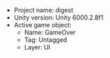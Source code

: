 <!-- UNITY CODE ASSIST INSTRUCTIONS START -->
- Project name: digest
- Unity version: Unity 6000.2.8f1
- Active game object:
  - Name: GameOver
  - Tag: Untagged
  - Layer: UI
<!-- UNITY CODE ASSIST INSTRUCTIONS END -->
